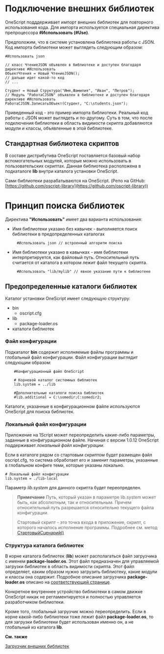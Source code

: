 # Подключение внешних библиотек

OneScript подддерживает импорт внешних библиотек для повторного использования кода. Для импорта используется специальная директива препроцессора **#Использовать (#Use)**.

Предположим, что в системе установлена библиотека работы с JSON. Код импорта библиотеки может выглядеть следующим образом:

    #Использовать json
	
    // класс ЧтениеJSON объявлен в библиотеке и доступен благодаря директиве #Использовать
    ОбъектЧтения = Новый ЧтениеJSON();
    // дальше идет какой-то код
    // ...

	Студент = Новый Структура("Имя,Фамилия", "Иван", "Петров");
	// Модуль "РаботаСJSON" объявлен в библиотеке и доступен благодаря директиве #Использовать
	РаботаСJSON.ЗаписатьОбъект(Студент, "C:\students.json");

Приведенный код - это пример импорта библиотеки. Реальный код работы с JSON может выглядеть и по-другому. Суть в том, что после подключения библиотеки в область видимости скрипта добавляются модули и классы, объявленные в этой библиотеке.

## Стандартная библиотека скриптов

В составе дистрибутива OneScript поставляется базовый набор вспомогательных модулей, которые можно использовать в пользовательских скриптах. Данная библиотека расположена в подкаталоге **lib** внутри каталога установки OneScript.

Сами библиотеки разрабатываются на OneScript. (Репо на GitHub: [https://github.com/oscript-library](https://github.com/oscript-library))  

# Принцип поиска библиотек

Директива **"Использовать"** имеет два варианта использования:

* Имя библиотеки указано без кавычек - выполняется поиск библиотеки в предопределенных каталогах

        #Использовать json // встроенный алгоритм поиска

* Имя библиотеки указано в кавычках - имя библиотеки интерпретируется, как файловый путь. Относительный путь считается от каталога в котором лежит файл текущего скрипта.

        #Использовать "lib/mylib" // явное указание пути к библиотеке

## Предопределенные каталоги библиотек

Каталог установки OneScript имеет следующую структуру:

* bin
    * oscript.cfg
* lib
    * package-loader.os
* каталоги библиотек

### Файл конфигурации
Подкаталог **bin** содержит исполняемые файлы программы и глобальный файл конфигурации. Файл конфигурации выглядит следующим образом:

		#Конфигурационный файл OneScript

		# Корневой каталог системных библиотек
		lib.system = ../lib

		#Дополнительные каталоги поиска библиотек
		#lib.additional = C:\somedir;C:somedir2;

Каталоги, указанные в конфигурационном файле используются OneScript для поиска библиотек.

### Локальный файл конфигурации
Приложение на 1Script может переопределить какие-либо параметры, заданные в конфигурационном файле. Начиная с версии 1.0.12 OneScript поддерживает *локальный файл конфигурации*. 

Если в каталоге рядом со стартовым скриптом будет размещен файл oscript.cfg, то система обработает его и заменит параметры, указанные в глобальном конфиге теми, которые указаны локально.

    # Локальный файл конфигурации
    lib.system = ./lib-local

Параметр *lib.system* для данного скрипта будет переопределен.

> **Примечание**
> Путь, который указан в параметре lib.system может быть, как абсолютным, так и относительным.
> Причем относительный путь разрешается относительно текущего файла конфигурации.
>
> Стартовый скрипт - это точка входа в приложение, скрипт, с которого началось исполнение программы. Подробнее см. метод <a href="/syntax/page/Процедуры%20и%20функции%20взаимодействия%20с%20системой">СтартовыйСценарий()</a>

### Структура каталога библиотек
В корне каталога библиотек (**lib**) может располагаться файл загрузчика с именем **package-loader.os**. Этот файл предназначен для управляемой загрузки библиотек в область видимости скрипта. Этот файл определяет, каким образом нужно загрузить библиотеку, какие модули и классы она содержит.
Подробное описание загрузчика **package-loader.os** описано на [соответствующей странице](package-loader).

Конкретное внутреннее устройство библиотеки в самом движке OneScript никак не регламентируется и полностью управляется разработчиком библиотеки.

Кроме того, глобальный загрузчик можно переопределить. Если в корне какой-либо библиотеки тоже лежит файл **package-loader.os**, то для загрузки библиотеки будет использован именно он, а не глобальный из каталога **lib**.

**См. также**

[Загрузчик внешних библиотек](package-loader)
